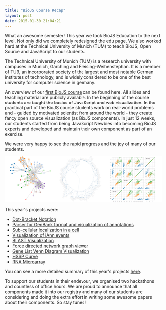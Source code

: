 ```yaml
---
title: "BioJS Course Recap"
layout: post
date: 2015-01-30 21:04:21
---
```


What an awesome semester! This year we took BioJS Education to the next level. Not only did we completely redesigned the edu page.
We also worked hard at the Technical University of Munich (TUM) to teach BioJS, Open Source and JavaScript to our students.

The Technical University of Munich (TUM) is a research university with campuses in Munich, Garching and Freising-Weihenstephan. 
It is a member of TU9, an incorporated society of the largest and most notable German institutes of technology, and is widely considered to be 
one of the best university for computer science in germany.

An overview of our [first BioJS course][pp2] can be found here.
All slides and teaching material are publicly available. 
In the beginning of the course students are taught the basics of JavaScript and web 
visualization. In the practical part of the BioJS course students work on real-world
problems and - guided by motivated scientist from around the world - they create
fancy open source visualization (as BioJS components).
In just 12 weeks, our students started from being JavaScript Newbies into becoming BioJS experts and developed and maintain their own component as part of an exercise.

We were very happy to see the rapid progress and the joy of many of our students. 

<img src="/img/posts/2015/biojs_course_teaser.png" class="center-block" />

This year's projects were: 

* [Dot-Bracket Notation](https://i12r-studfilesrv.informatik.tu-muenchen.de/pp22014/index.php/Dot-Bracket_Notation) 
* [Parser for GenBank format and visualization of annotations](https://i12r-studfilesrv.informatik.tu-muenchen.de/pp22014/index.php/Parsing_And_Visualization_Of_GeneBank)
* [Sub-cellular localization in a cell](https://i12r-studfilesrv.informatik.tu-muenchen.de/pp22014/index.php/Sub_Cellular_Localization)
* [Visualization of iAnn events](https://i12r-studfilesrv.informatik.tu-muenchen.de/pp22014/index.php/Main_Page/VisualizationiAnnEvents)
* [BLAST Visualization](https://i12r-studfilesrv.informatik.tu-muenchen.de/pp22014/index.php/BLAST_Visualization)
* [Force directed network graph viewer](https://i12r-studfilesrv.informatik.tu-muenchen.de/pp22014/index.php/FORCE_DIRECTED_NETWORK_%28SPRING_ALGORITHM%29_GRAPH_VIEWER#Application_Design)
* [Gene List Venn Diagram Visualization](https://i12r-studfilesrv.informatik.tu-muenchen.de/pp22014/index.php/Venn_Project)
* [HSSP Curve](https://i12r-studfilesrv.informatik.tu-muenchen.de/pp22014/index.php/HSSP_curve)
* [RNA Microarray](https://i12r-studfilesrv.informatik.tu-muenchen.de/pp22014/index.php/RNAMicro)

You can see a more detailed summary of this year's projects [here][projects].

To support our students in their endevour, we organised two hackathons and countless of office hours. 
We are proud to announce that all components made it into our registry and many of our students are considering and doing the extra effort in writing some awesome papers
about their components. So stay tuned!


[pp2]: https://i12r-studfilesrv.informatik.tu-muenchen.de/pp22014/index.php/Main_Page
[projects]: https://i12r-studfilesrv.informatik.tu-muenchen.de/pp22014/index.php/Homework_5
